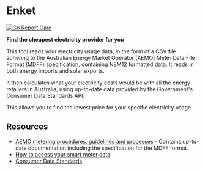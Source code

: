 # Enket
[![Go Report Card](https://goreportcard.com/badge/github.com/georgesolomos/enket)](https://goreportcard.com/report/github.com/georgesolomos/enket)


**Find the cheapest electricity provider for you**

This tool reads your electricity usage data, in the form of a CSV file adhering to the
Australian Energy Market Operator (AEMO) Meter Data File Format (MDFF) specification, containing
NEM12 formatted data. It reads in both energy imports and solar exports.

It then calculates what your electricity costs would be with all the energy retailers in Australia,
using up-to-date data provided by the Government's Consumer Data Standards API.

This allows you to find the lowest price for your specific electricity usage.

## Resources
- [AEMO metering procedures, guidelines and processes](https://aemo.com.au/energy-systems/electricity/national-electricity-market-nem/market-operations/retail-and-metering/metering-procedures-guidelines-and-processes) - Contains up-to-date documentation including the specification for the MDFF format.
- [How to access your smart meter data](https://support.solarquotes.com.au/hc/en-us/articles/360001312176-How-to-access-your-smart-meter-data-)
- [Consumer Data Standards](https://consumerdatastandardsaustralia.github.io/standards)